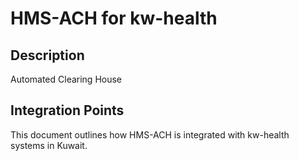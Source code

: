 # HMS-ACH for kw-health

## Description

Automated Clearing House

## Integration Points

This document outlines how HMS-ACH is integrated with kw-health systems in Kuwait.
